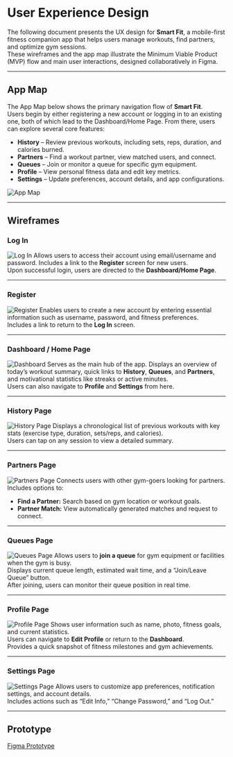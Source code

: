 # User Experience Design

The following document presents the UX design for **Smart Fit**, a mobile-first fitness companion app that helps users manage workouts, find partners, and optimize gym sessions.  
These wireframes and the app map illustrate the Minimum Viable Product (MVP) flow and main user interactions, designed collaboratively in Figma.

---

## App Map

The App Map below shows the primary navigation flow of **Smart Fit**.  
Users begin by either registering a new account or logging in to an existing one, both of which lead to the Dashboard/Home Page. From there, users can explore several core features:

* **History** – Review previous workouts, including sets, reps, duration, and calories burned.
* **Partners** – Find a workout partner, view matched users, and connect.
* **Queues** – Join or monitor a queue for specific gym equipment.
* **Profile** – View personal fitness data and edit key metrics.
* **Settings** – Update preferences, account details, and app configurations.

![App Map](ux-design/app-map.png)

---

## Wireframes

### Log In
![Log In](ux-design/login.png)
Allows users to access their account using email/username and password. Includes a link to the **Register** screen for new users.  
Upon successful login, users are directed to the **Dashboard/Home Page**.

---

### Register
![Register](ux-design/register.png)
Enables users to create a new account by entering essential information such as username, password, and fitness preferences.  
Includes a link to return to the **Log In** screen.

---

### Dashboard / Home Page
![Dashboard](ux-design/dashboard.png)
Serves as the main hub of the app. Displays an overview of today’s workout summary, quick links to **History**, **Queues**, and **Partners**, and motivational statistics like streaks or active minutes.  
Users can also navigate to **Profile** and **Settings** from here.

---

### History Page
![History Page](ux-design/history.png)
Displays a chronological list of previous workouts with key stats (exercise type, duration, sets/reps, and calories).  
Users can tap on any session to view a detailed summary.

---

### Partners Page
![Partners Page](ux-design/partners.png)
Connects users with other gym-goers looking for partners.  
Includes options to:
- **Find a Partner:** Search based on gym location or workout goals.  
- **Partner Match:** View automatically generated matches and request to connect.

---

### Queues Page
![Queues Page](ux-design/queues.png)
Allows users to **join a queue** for gym equipment or facilities when the gym is busy.  
Displays current queue length, estimated wait time, and a “Join/Leave Queue” button.  
After joining, users can monitor their queue position in real time.

---

### Profile Page
![Profile Page](ux-design/profile.png)
Shows user information such as name, photo, fitness goals, and current statistics.  
Users can navigate to **Edit Profile** or return to the **Dashboard**.  
Provides a quick snapshot of fitness milestones and gym achievements.

---

### Settings Page
![Settings Page](ux-design/settings.png)
Allows users to customize app preferences, notification settings, and account details.  
Includes actions such as “Edit Info,” “Change Password,” and “Log Out.”

---

## Prototype
[Figma Prototype](https://www.figma.com/design/eUh8SgREd1709DvDteNzJg/SmartFit?node-id=0-1&t=fUfldpbwr77553CX-1/)